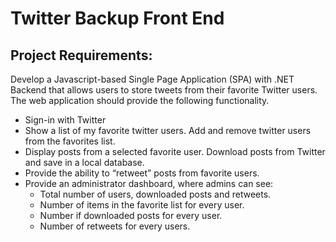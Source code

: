 # Twitter Backup Front End

## Project Requirements:

Develop a Javascript-based Single Page Application (SPA) with .NET Backend  that allows users to store tweets from their favorite Twitter users. The web application should provide the following functionality.

- Sign-in with Twitter
- Show a list of my favorite twitter users. Add and remove twitter users from the favorites list.
- Display posts from a selected favorite user. Download posts from Twitter and save in a local database.
- Provide the ability to “retweet” posts from favorite users.
- Provide an administrator dashboard, where admins can see:
  - Total number of users, downloaded posts and retweets.
  - Number of items in the favorite list for every user.
  - Number if downloaded posts for every user.
  - Number of retweets for every users.
